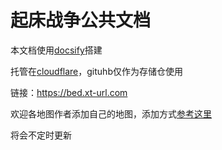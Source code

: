 # 起床战争公共文档

本文档使用[docsify](https://docsify.js.org/)搭建

托管在[cloudflare](cloudflare.com)，gituhb仅作为存储仓使用

链接：https://bed.xt-url.com

欢迎各地图作者添加自己的地图，添加方式[参考这里](https://zhuanlan.zhihu.com/p/584834288)

将会不定时更新